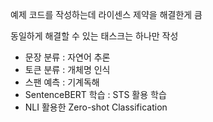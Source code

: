 예제 코드를 작성하는데 라이센스 제약을 해결한게 큼

동일하게 해결할 수 있는 태스크는 하나만 작성

- 문장 분류 : 자연어 추론
- 토큰 분류 : 개체명 인식
- 스팬 예측 : 기계독해
- SentenceBERT 학습 : STS 활용 학습
- NLI 활용한 Zero-shot Classification

